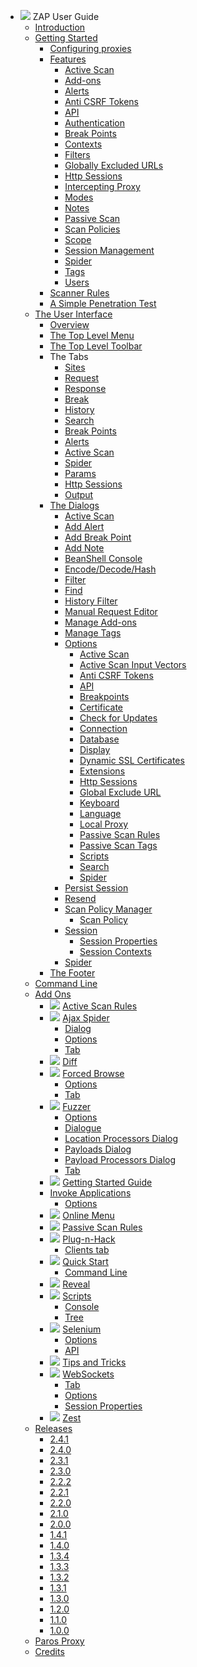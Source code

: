 * ![](https://github.com/zaproxy/zap-core-help/wiki/images/zap16x16.png) ZAP User Guide
  * [Introduction](HelpIntro)
  * [Getting Started](HelpStartStart)
    * [Configuring proxies](HelpStartProxies)
    * [Features](HelpStartConceptsConcepts)
      * [Active Scan](HelpStartConceptsAscan)
      * [Add-ons](HelpStartConceptsAddons)
      * [Alerts](HelpStartConceptsAlerts)
      * [Anti CSRF Tokens](HelpStartConceptsAnticsrf)
      * [API](HelpStartConceptsApi)
      * [Authentication](HelpStartConceptsAuthentication)
      * [Break Points](HelpStartConceptsBreakpoints)
      * [Contexts](HelpStartConceptsContexts)
      * [Filters](HelpStartConceptsFilters)
      * [Globally Excluded URLs](HelpStartConceptsGlobalexcludeurl)
      * [Http Sessions](HelpStartConceptsHttpsessions)
      * [Intercepting Proxy](HelpStartConceptsIntercept)
      * [Modes](HelpStartConceptsModes)
      * [Notes](HelpStartConceptsNotes)
      * [Passive Scan](HelpStartConceptsPscan)
      * [Scan Policies](HelpStartConceptsScanpolicy)
      * [Scope](HelpStartConceptsScope)
      * [Session Management](HelpStartConceptsSessionManagement)
      * [Spider](HelpStartConceptsSpider)
      * [Tags](HelpStartConceptsTags)
      * [Users](HelpStartConceptsUsers)
    * [Scanner Rules](HelpStartChecks)
    * [A Simple Penetration Test](HelpPentestPentest)
  * [The User Interface](HelpUiOverview)
    * [Overview](HelpUiOverview)
    * [The Top Level Menu](HelpUiTlmenuTlmenu)
    * [The Top Level Toolbar](HelpUiTltoolbar)
    * The Tabs
      * [Sites](HelpUiTabsSites)
      * [Request](HelpUiTabsRequest)
      * [Response](HelpUiTabsResponse)
      * [Break](HelpUiTabsBreak)
      * [History](HelpUiTabsHistory)
      * [Search](HelpUiTabsSearch)
      * [Break Points](HelpUiTabsBreakpoints)
      * [Alerts](HelpUiTabsAlerts)
      * [Active Scan](HelpUiTabsAscan)
      * [Spider](HelpUiTabsSpider)
      * [Params](HelpUiTabsParams)
      * [Http Sessions](HelpUiTabsHttpsessions)
      * [Output](HelpUiTabsOutput)
    * [The Dialogs](HelpUiDialogsDialogs)
      * [Active Scan](HelpUiDialogsAdvascan)
      * [Add Alert](HelpUiDialogsAddalert)
      * [Add Break Point](HelpUiDialogsAddbreak)
      * [Add Note](HelpUiDialogsAddnote)
      * [BeanShell Console](HelpUiDialogsBeanshell)
      * [Encode/Decode/Hash](HelpUiDialogsEnc_dec)
      * [Filter](HelpUiDialogsFilter)
      * [Find](HelpUiDialogsFind)
      * [History Filter](HelpUiDialogsHist_filter)
      * [Manual Request Editor](HelpUiDialogsMan_req)
      * [Manage Add-ons](HelpUiDialogsManageaddons)
      * [Manage Tags](HelpUiDialogsManagetags)
      * [Options](HelpUiDialogsOptionsOptions)
        * [Active Scan](HelpUiDialogsOptionsAscan)
        * [Active Scan Input Vectors](HelpUiDialogsOptionsAscaninput)
        * [Anti CSRF Tokens](HelpUiDialogsOptionsAnticsrf)
        * [API](HelpUiDialogsOptionsApi)
        * [Breakpoints](HelpUiDialogsOptionsBreakpoints)
        * [Certificate](HelpUiDialogsOptionsCertificate)
        * [Check for Updates](HelpUiDialogsOptionsCheckforupdates)
        * [Connection](HelpUiDialogsOptionsConnection)
        * [Database](HelpUiDialogsOptionsDatabase)
        * [Display](HelpUiDialogsOptionsView)
        * [Dynamic SSL Certificates](HelpUiDialogsOptionsDynsslcert)
        * [Extensions](HelpUiDialogsOptionsExt)
        * [Http Sessions](HelpUiDialogsOptionsHttpsessions)
        * [Global Exclude URL](HelpUiDialogsOptionsGlobalexcludeurl)
        * [Keyboard](HelpUiDialogsOptionsKeyboard)
        * [Language](HelpUiDialogsOptionsLanguage)
        * [Local Proxy](HelpUiDialogsOptionsLocalproxy)
        * [Passive Scan Rules](HelpUiDialogsOptionsPscanrules)
        * [Passive Scan Tags](HelpUiDialogsOptionsPscan)
        * [Scripts](HelpUiDialogsOptionsScript)
        * [Search](HelpUiDialogsOptionsSearch)
        * [Spider](HelpUiDialogsOptionsSpider)
      * [Persist Session](HelpUiDialogsPersistsession)
      * [Resend](HelpUiDialogsResend)
      * [Scan Policy Manager](HelpUiDialogsScanpolicymgr)
        * [Scan Policy](HelpUiDialogsScanpolicy)
      * [Session](HelpUiDialogsSessionSessprop)
        * [Session Properties](HelpUiDialogsSessionSessprop)
        * [Session Contexts](HelpUiDialogsSessionContexts)
      * [Spider](HelpUiDialogsSpider)
    * [The Footer](HelpUiFooter)
  * [Command Line](HelpCmdline)
  * [Add Ons](HelpAddonIntroduction)
    * ![](https://github.com/zaproxy/zap-core-help/wiki/images/ascan.png) [Active Scan Rules](HelpAddonsAscanrulesAscanrules)
    * ![](https://github.com/zaproxy/zap-core-help/wiki/images/spiderAjax.png) [Ajax Spider](HelpAddonsSpiderAjaxConcepts)
      * [Dialog](HelpAddonsSpiderAjaxScandialog)
      * [Options](HelpAddonsSpiderAjaxOptions)
      * [Tab](HelpAddonsSpiderAjaxTab)
    * ![](https://github.com/zaproxy/zap-core-help/wiki/images/edit-diff.png) [Diff](HelpAddonsDiffDiff)
    * ![](https://github.com/zaproxy/zap-core-help/wiki/images/hammer.png) [Forced Browse](HelpAddonsBruteforceConcepts)
      * [Options](HelpAddonsBruteforceOptions)
      * [Tab](HelpAddonsBruteforceTab)
    * ![](https://github.com/zaproxy/zap-core-help/wiki/images/fuzzer.png) [Fuzzer](HelpAddonsFuzzConcepts)
      * [Options](HelpAddonsFuzzOptions)
      * [Dialogue](HelpAddonsFuzzDialogue)
      * [Location Processors Dialog](HelpAddonsFuzzLocations)
      * [Payloads Dialog](HelpAddonsFuzzPayloads)
      * [Payload Processors Dialog](HelpAddonsFuzzProcessors)
      * [Tab](HelpAddonsFuzzTab)
    * ![](https://github.com/zaproxy/zap-core-help/wiki/images/book.png) [Getting Started Guide](HelpAddonsGettingStartedGettingStarted)
    * [Invoke Applications](HelpAddonsInvokeConcepts)
      * [Options](HelpAddonsInvokeOptions)
    * ![](https://github.com/zaproxy/zap-core-help/wiki/images/onlineMenu.png) [Online Menu](HelpAddonsOnlineMenuOnlineMenu)
    * ![](https://github.com/zaproxy/zap-core-help/wiki/images/pscan.png) [Passive Scan Rules](HelpAddonsPscanrulesPscanrules)
    * ![](https://github.com/zaproxy/zap-core-help/wiki/images/plug.png) [Plug-n-Hack](HelpAddonsPlugnhackPlugnhack)
      * [Clients tab](HelpAddonsPlugnhackClientstab)
    * ![](https://github.com/zaproxy/zap-core-help/wiki/images/147.png) [Quick Start](HelpAddonsQuickstartQuickstart)
      * [Command Line](HelpAddonsQuickstartCmdline)
    * ![](https://github.com/zaproxy/zap-core-help/wiki/images/043.png) [Reveal](HelpAddonsRevealConcepts)
    * ![](https://github.com/zaproxy/zap-core-help/wiki/images/059.png) [Scripts](HelpAddonsScriptsScripts)
      * [Console](HelpAddonsScriptsConsole)
      * [Tree](HelpAddonsScriptsTree)
    * ![](https://github.com/zaproxy/zap-core-help/wiki/images/selenium.png) [Selenium](HelpAddonsSeleniumIntro)
      * [Options](HelpAddonsSeleniumOptions)
      * [API](HelpAddonsSeleniumApi)
    * ![](https://github.com/zaproxy/zap-core-help/wiki/images/information-balloon.png) [Tips and Tricks](HelpAddonsTipsTips)
    * ![](https://github.com/zaproxy/zap-core-help/wiki/images/html5_connectivity_16x16.png) [WebSockets](HelpAddonsWebsocketIntroduction)
      * [Tab](HelpAddonsWebsocketTab)
      * [Options](HelpAddonsWebsocketOptions)
      * [Session Properties](HelpAddonsWebsocketSessionProperties)
    * ![](https://github.com/zaproxy/zap-core-help/wiki/images/fruit-orange.png) [Zest](HelpAddonsZestZest)
  * [Releases](HelpReleasesReleases)
    * [2.4.1](HelpReleases2_4_1)
    * [2.4.0](HelpReleases2_4_0)
    * [2.3.1](HelpReleases2_3_1)
    * [2.3.0](HelpReleases2_3_0)
    * [2.2.2](HelpReleases2_2_2)
    * [2.2.1](HelpReleases2_2_1)
    * [2.2.0](HelpReleases2_2_0)
    * [2.1.0](HelpReleases2_1_0)
    * [2.0.0](HelpReleases2_0_0)
    * [1.4.1](HelpReleases1_4_1)
    * [1.4.0](HelpReleases1_4_0)
    * [1.3.4](HelpReleases1_3_4)
    * [1.3.3](HelpReleases1_3_3)
    * [1.3.2](HelpReleases1_3_2)
    * [1.3.1](HelpReleases1_3_1)
    * [1.3.0](HelpReleases1_3_0)
    * [1.2.0](HelpReleases1_2_0)
    * [1.1.0](HelpReleases1_1_0)
    * [1.0.0](HelpReleases1_0_0)
  * [Paros Proxy](HelpParos)
  * [Credits](HelpCredits)
